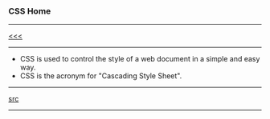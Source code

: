 
### CSS Home

---

[<<<](https://github.com/ttltrk/WEB/blob/master/CSS/DOC/BCSSM/BCSSM.MD)

---

* CSS is used to control the style of a web document in a simple and easy way.
* CSS is the acronym for "Cascading Style Sheet".

---

[src](https://www.tutorialspoint.com/css/index.htm)

---
